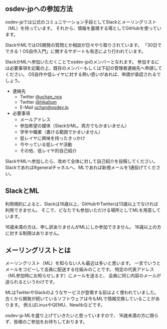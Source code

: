 ## osdev-jpへの参加方法

osdev-jpでは公式のコミュニケーション手段としてSlackとメーリングリスト（ML）を持っています。
それから、情報を蓄積する場としてGitHubを使っています。

SlackやMLではOS開発の質問とか相談が日々やり取りされています。
「30日でできる！OS自作入門」に関するサポートも有志により行われています。

SlackかMLへ参加いただくことでosdev-jpのメンバーとなれます。
参加するには必要事項を記載の上、既存のメンバーもしくは下記の管理者連絡先へ申請してください。
OS自作や低レイヤに対する熱い思いがあれば、申請が承認されるでしょう。

- 連絡先
    - Twitter [@uchan_nos](https://twitter.com/uchan_nos)
    - Twitter [@hikalium](https://twitter.com/hikalium)
    - E-Mail uchan@osdev.jp
- 必要事項
    - メールアドレス
    - 参加希望の媒体（SlackかML。両方でもかまいません）
    - 学年や職業（書ける範囲でかまいません）
    - 低レイヤに興味を持ったきっかけ
    - 今やっている低レイヤ活動
    - その他、低レイヤ的自己紹介

SlackやMLへ参加したら、改めて全体に対して自己紹介を投稿してください。
Slackであれば#generalチャネルへ、MLであれば新規メールを1通投げてください。

## SlackとML

利用規約によると、Slackは16歳以上、GitHubやTwitterは13歳以上でなければ利用できません。
そこで、どなたでも参加いただける場所としてMLを用意しています。

16歳未満の方は、申し訳ありませんがMLにしか参加できません。
16歳以上の方に対する制限はありません。

## メーリングリストとは

メーリングリスト（ML）を知らない人も最近は多いと思います。
一言でいうとメールをコピーして会員に配送する仕組みのことです。
特定の代表アドレス（ML参加時にお知らせします）にメールを送ると、
会員に同じ内容のメールが送られるというわけです。

MLはTwitterやSlackのようなサービスが登場する前はよく使われていました。
古くから開発が続いているソフトウェアは今もMLで情報交換していることがあります。
例えばLinuxやQEMU、Newlibなどです。

osdev-jp MLを盛り上げていきたいと思っていますので、
16歳未満の方に限らず、皆様のご参加をお待ちしております。
